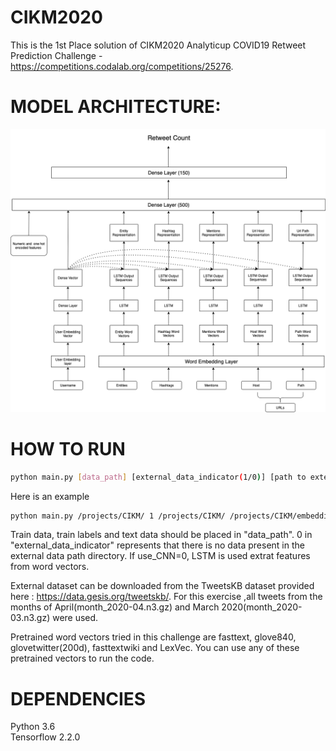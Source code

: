 # CIKM2020
 This is the 1st Place solution of CIKM2020 Analyticup COVID19 Retweet Prediction Challenge - https://competitions.codalab.org/competitions/25276.
 
# MODEL ARCHITECTURE:
![Screenshot](model_architecture.png)


# HOW TO RUN

``` sh
python main.py [data_path] [external_data_indicator(1/0)] [path to external data] [path to the pretrained embedding file] [pretrained embedding name] [embedding size] [path to save model] [path to save test result] [use _CNN(1/0)]
```

Here is an example

``` sh
python main.py /projects/CIKM/ 1 /projects/CIKM/ /projects/CIKM/embeddings/glove.6B.300d.txt glove.840B.300d.txt 300 ./lstm_glove_model.ckpt ./test.predict test.data 0
```

Train data, train labels and text data should be placed in "data_path". 0 in "external_data_indicator" represents that there is no data present in the external data path directory. If use_CNN=0, LSTM is used extrat features from word vectors.


External dataset can be downloaded from the TweetsKB dataset provided here : https://data.gesis.org/tweetskb/. For this exercise ,all tweets from the months of April(month_2020-04.n3.gz) and March 2020(month_2020-03.n3.gz) were used. 

Pretrained word vectors tried in this challenge are fasttext, glove840, glovetwitter(200d), fasttextwiki and LexVec. You can use any of these pretrained vectors to run the code. 


# DEPENDENCIES
Python 3.6 <br /> 
Tensorflow 2.2.0
